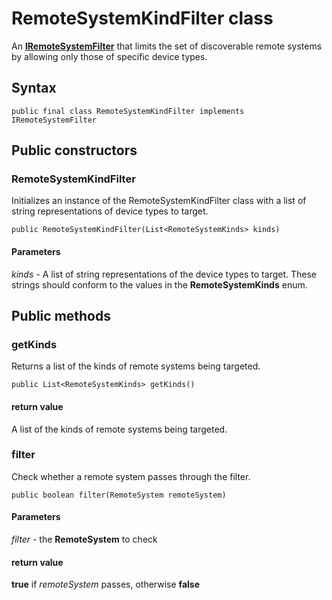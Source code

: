 # RemoteSystemKindFilter class
An [**IRemoteSystemFilter**](IRemoteSystemFilter.md) that limits the set of discoverable remote systems by allowing only those of specific device types.

## Syntax
`public final class RemoteSystemKindFilter implements IRemoteSystemFilter`

## Public constructors

### RemoteSystemKindFilter
Initializes an instance of the RemoteSystemKindFilter class with a list of string representations of device types to target.

`public RemoteSystemKindFilter(List<RemoteSystemKinds> kinds)`

#### Parameters  
*kinds* - A list of string representations of the device types to target. These strings should conform to the values in the **RemoteSystemKinds** enum.

## Public methods

### getKinds
Returns a list of the kinds of remote systems being targeted.

`public List<RemoteSystemKinds> getKinds()`
    
#### return value  
A list of the kinds of remote systems being targeted.

### filter
Check whether a remote system passes through the filter.

`public boolean filter(RemoteSystem remoteSystem)`

#### Parameters  
*filter* - the **RemoteSystem** to check

#### return value  
**true** if *remoteSystem* passes, otherwise **false**
    